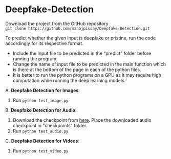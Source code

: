 # Deepfake-Detection

Download the project from the GitHub repository<br>
`git clone https://github.com/manojpissay/Deepfake-Detection.git`

To predict whether the given input is deepfake or pristine, run the code accordingly for its respective format.

- Include the input file to be predicted in the “predict” folder before running the program.
- Change the name of input file to be predicted in the main function which is there at the bottom of the page in each of the python files.
- It is better to run the python programs on a GPU as it may require high computation while running the deep learning models.

A. **Deepfake Detection for Images**:
1. Run `python test_image.py`

B. **Deepfake Detection for Audio**:
1. Download the checkpoint from [here](https://drive.google.com/file/d/1vJXh8j3E5TgjMHvegBiFiM9w9V_CsVPs/view?usp=sharing). Place the downloaded audio checkpoint in "checkpoints" folder.
2. Run `python test_audio.py`

C. **Deepfake Detection for Videos**:
1. Run `python test_video.py`
